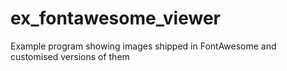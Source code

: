 # ex_fontawesome_viewer
Example program showing images shipped in FontAwesome and customised versions of them

